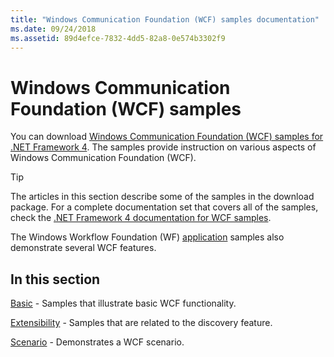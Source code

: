 ```yaml
---
title: "Windows Communication Foundation (WCF) samples documentation"
ms.date: 09/24/2018
ms.assetid: 89d4efce-7832-4dd5-82a8-0e574b3302f9
---
```

# Windows Communication Foundation (WCF) samples

You can download [Windows Communication Foundation (WCF) samples for .NET Framework 4](https://go.microsoft.com/fwlink/?LinkId=150780). The samples provide instruction on various aspects of Windows Communication Foundation (WCF).
  
> [!TIP]
> The articles in this section describe some of the samples in the download package. For a complete documentation set that covers all of the samples, check the [.NET Framework 4 documentation for WCF samples](https://docs.microsoft.com/previous-versions/dotnet/netframework-4.0/dd483346(v%3dvs.100)).

The Windows Workflow Foundation (WF) [application](../../windows-workflow-foundation/samples/application.md) samples also demonstrate several WCF features.
  
## In this section  

[Basic](basic.md) - Samples that illustrate basic WCF functionality.  

[Extensibility](extensibility.md) - Samples that are related to the discovery feature.  

[Scenario](scenario.md) - Demonstrates a WCF scenario.
